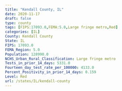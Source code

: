 ```yaml
---
title: "Kendall County, IL"
date: 2020-11-17
draft: false
type: county
tags: [FIPS:17093.0,FEMA:5.0,Large fringe metro,Red]
categories: [IL]
County: Kendall County
State: IL
FIPS: 17093.0
FEMA_Region: 5.0
Population: 128990.0
NCHS_Urban_Rural_Classification: Large fringe metro
Tests_in_prior_14_days: 5331.0
Fourteen_day_test_rate_per_100000: 4133.0
Percent_Positivity_in_prior_14_days: 0.159
Level: Red
url: /states/IL/kendall-county
---
```



